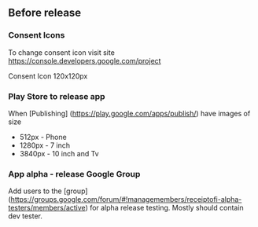 ## Before release



### Consent Icons

To change consent icon visit site https://console.developers.google.com/project

Consent Icon 120x120px

### Play Store to release app

When [Publishing] (https://play.google.com/apps/publish/) have images of size

- 512px - Phone
- 1280px - 7 inch
- 3840px - 10 inch and Tv

### App alpha - release Google Group

Add users to the [group] (https://groups.google.com/forum/#!managemembers/receiptofi-alpha-testers/members/active)
for alpha release testing. Mostly should contain dev tester.
